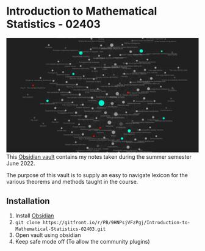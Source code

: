 # Introduction to Mathematical Statistics - 02403
![ValutGraph](Assets/Images/READMEVaultGraph.png)
This [Obsidian vault](https://obsidian.md/) contains my notes taken during the summer semester June 2022.

The purpose of this vault is to supply an easy to navigate lexicon for the various theorems and methods taught in the course.

## Installation
1. Install [Obsidian](https://obsidian.md/)
2. `git clone https://gitfront.io/r/PB/9HNPsjVFzPgj/Introduction-to-Mathematical-Statistics-02403.git`
3. Open vault using obsidian
4. Keep safe mode off (To allow the community plugins)
